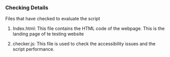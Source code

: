 ### Checking Details
Files that have checked to evaluate the script

1. Index.html: This file contains the HTML code of the webpage. This is the landing page of te testing website 

2. checker.js: This file is used to check the accessibility issues and the script performance.   

